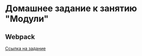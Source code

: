 # Домашнее задание к занятию "Модули"

## Webpack

[Ссылка на задание](https://github.com/netology-code/ajs-homeworks/tree/ajs8/modules)
